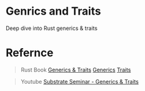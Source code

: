 # Genrics and Traits

Deep dive into Rust generics & traits

# Refernce

> Rust Book
[Generics & Traits](https://doc.rust-lang.org/book/ch10-00-generics.html)
[Generics](https://doc.rust-lang.org/rust-by-example/generics.html)
[Traits](https://doc.rust-lang.org/rust-by-example/trait.html)

> Youtube 
[Substrate Seminar - Generics & Traits](https://youtu.be/6cp10jVWNl4)

